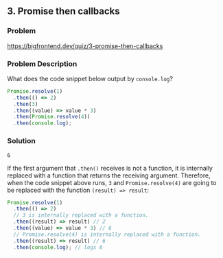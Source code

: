 ## 3. Promise then callbacks

### Problem

https://bigfrontend.dev/quiz/3-promise-then-callbacks

### Problem Description

What does the code snippet below output by `console.log`?

```js
Promise.resolve(1)
  .then(() => 2)
  .then(3)
  .then((value) => value * 3)
  .then(Promise.resolve(4))
  .then(console.log);
```

### Solution

```
6
```

If the first argument that `.then()` receives is not a function, it is internally replaced with a function that returns the receiving argument. Therefore, when the code snippet above runs, `3` and `Promise.resolve(4)` are going to be replaced with the function `(result) => result`:

```js
Promise.resolve(1)
  .then(() => 2)
  // 3 is internally replaced with a function.
  .then((result) => result) // 2
  .then((value) => value * 3) // 6
  // Promise.resolve(4) is internally replaced with a function.
  .then((result) => result) // 6
  .then(console.log); // logs 6
```
